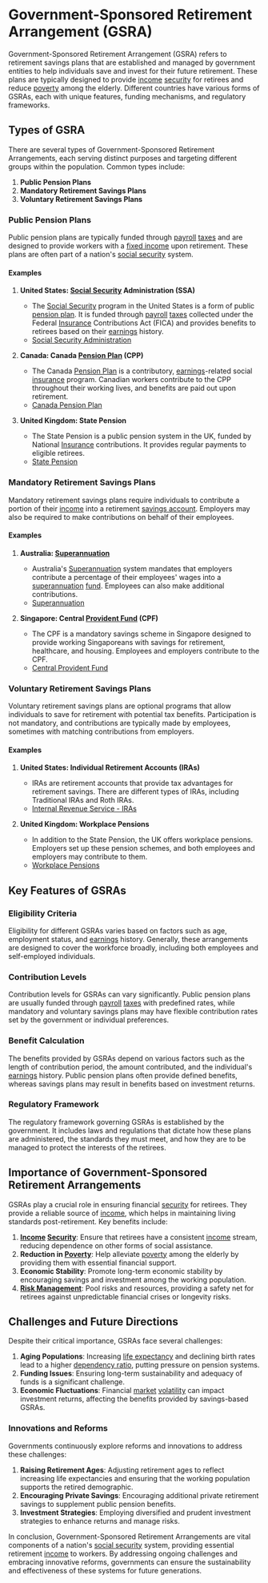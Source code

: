 # Government-Sponsored Retirement Arrangement (GSRA)

Government-Sponsored Retirement Arrangement (GSRA) refers to retirement savings plans that are established and managed by government entities to help individuals save and invest for their future retirement. These plans are typically designed to provide [income](../i/income.md) [security](../s/security.md) for retirees and reduce [poverty](../p/poverty.md) among the elderly. Different countries have various forms of GSRAs, each with unique features, funding mechanisms, and regulatory frameworks.

## Types of GSRA

There are several types of Government-Sponsored Retirement Arrangements, each serving distinct purposes and targeting different groups within the population. Common types include:

1. **Public Pension Plans**
2. **Mandatory Retirement Savings Plans**
3. **Voluntary Retirement Savings Plans**

### Public Pension Plans

Public pension plans are typically funded through [payroll](../p/payroll.md) [taxes](../t/taxes.md) and are designed to provide workers with a [fixed income](../f/fixed_income.md) upon retirement. These plans are often part of a nation's [social security](../s/social_security.md) system.

#### Examples

1. **United States: [Social Security](../s/social_security.md) Administration (SSA)**
   - The [Social Security](../s/social_security.md) program in the United States is a form of public [pension plan](../p/pension_plan.md). It is funded through [payroll](../p/payroll.md) [taxes](../t/taxes.md) collected under the Federal [Insurance](../i/insurance.md) Contributions Act (FICA) and provides benefits to retirees based on their [earnings](../e/earnings.md) history.
   - [Social Security Administration](https://www.ssa.gov/)

2. **Canada: Canada [Pension Plan](../p/pension_plan.md) (CPP)**
   - The Canada [Pension Plan](../p/pension_plan.md) is a contributory, [earnings](../e/earnings.md)-related social [insurance](../i/insurance.md) program. Canadian workers contribute to the CPP throughout their working lives, and benefits are paid out upon retirement.
   - [Canada Pension Plan](https://www.canada.ca/en/services/benefits/publicpensions/cpp.html)

3. **United Kingdom: State Pension**
   - The State Pension is a public pension system in the UK, funded by National [Insurance](../i/insurance.md) contributions. It provides regular payments to eligible retirees.
   - [State Pension](https://www.gov.uk/state-pension)

### Mandatory Retirement Savings Plans

Mandatory retirement savings plans require individuals to contribute a portion of their [income](../i/income.md) into a retirement [savings account](../s/savings_account.md). Employers may also be required to make contributions on behalf of their employees.

#### Examples

1. **Australia: [Superannuation](../s/superannuation.md)**
   - Australia's [Superannuation](../s/superannuation.md) system mandates that employers contribute a percentage of their employees' wages into a [superannuation](../s/superannuation.md) [fund](../f/fund.md). Employees can also make additional contributions.
   - [Superannuation](https://www.ato.gov.au/Individuals/Super/)

2. **Singapore: Central [Provident Fund](../p/provident_fund.md) (CPF)**
   - The CPF is a mandatory savings scheme in Singapore designed to provide working Singaporeans with savings for retirement, healthcare, and housing. Employees and employers contribute to the CPF.
   - [Central Provident Fund](https://www.cpf.gov.sg/)

### Voluntary Retirement Savings Plans

Voluntary retirement savings plans are optional programs that allow individuals to save for retirement with potential tax benefits. Participation is not mandatory, and contributions are typically made by employees, sometimes with matching contributions from employers.

#### Examples

1. **United States: Individual Retirement Accounts (IRAs)**
   - IRAs are retirement accounts that provide tax advantages for retirement savings. There are different types of IRAs, including Traditional IRAs and Roth IRAs.
   - [Internal Revenue Service - IRAs](https://www.irs.gov/retirement-plans/individual-retirement-arrangements-iras)

2. **United Kingdom: Workplace Pensions**
   - In addition to the State Pension, the UK offers workplace pensions. Employers set up these pension schemes, and both employees and employers may contribute to them.
   - [Workplace Pensions](https://www.gov.uk/workplace-pensions)

## Key Features of GSRAs

### Eligibility Criteria

Eligibility for different GSRAs varies based on factors such as age, employment status, and [earnings](../e/earnings.md) history. Generally, these arrangements are designed to cover the workforce broadly, including both employees and self-employed individuals.

### Contribution Levels

Contribution levels for GSRAs can vary significantly. Public pension plans are usually funded through [payroll](../p/payroll.md) [taxes](../t/taxes.md) with predefined rates, while mandatory and voluntary savings plans may have flexible contribution rates set by the government or individual preferences.

### Benefit Calculation

The benefits provided by GSRAs depend on various factors such as the length of contribution period, the amount contributed, and the individual's [earnings](../e/earnings.md) history. Public pension plans often provide defined benefits, whereas savings plans may result in benefits based on investment returns.

### Regulatory Framework

The regulatory framework governing GSRAs is established by the government. It includes laws and regulations that dictate how these plans are administered, the standards they must meet, and how they are to be managed to protect the interests of the retirees.

## Importance of Government-Sponsored Retirement Arrangements

GSRAs play a crucial role in ensuring financial [security](../s/security.md) for retirees. They provide a reliable source of [income](../i/income.md), which helps in maintaining living standards post-retirement. Key benefits include:

1. **[Income](../i/income.md) [Security](../s/security.md)**: Ensure that retirees have a consistent [income](../i/income.md) stream, reducing dependence on other forms of social assistance.
2. **Reduction in [Poverty](../p/poverty.md)**: Help alleviate [poverty](../p/poverty.md) among the elderly by providing them with essential financial support.
3. **Economic Stability**: Promote long-term economic stability by encouraging savings and investment among the working population.
4. **[Risk Management](../r/risk_management.md)**: Pool risks and resources, providing a safety net for retirees against unpredictable financial crises or longevity risks.

## Challenges and Future Directions

Despite their critical importance, GSRAs face several challenges:

1. **Aging Populations**: Increasing [life expectancy](../l/life_expectancy.md) and declining birth rates lead to a higher [dependency ratio](../d/dependency_ratio.md), putting pressure on pension systems.
2. **Funding Issues**: Ensuring long-term sustainability and adequacy of funds is a significant challenge.
3. **Economic Fluctuations**: Financial [market](../m/market.md) [volatility](../v/volatility.md) can impact investment returns, affecting the benefits provided by savings-based GSRAs.

### Innovations and Reforms

Governments continuously explore reforms and innovations to address these challenges:

1. **Raising Retirement Ages**: Adjusting retirement ages to reflect increasing life expectancies and ensuring that the working population supports the retired demographic.
2. **Encouraging Private Savings**: Encouraging additional private retirement savings to supplement public pension benefits.
3. **Investment Strategies**: Employing diversified and prudent investment strategies to enhance returns and manage risks.

In conclusion, Government-Sponsored Retirement Arrangements are vital components of a nation's [social security](../s/social_security.md) system, providing essential retirement [income](../i/income.md) to workers. By addressing ongoing challenges and embracing innovative reforms, governments can ensure the sustainability and effectiveness of these systems for future generations.